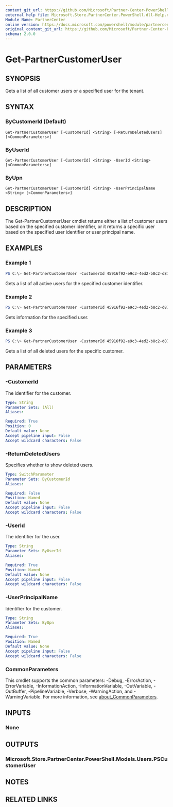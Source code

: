 ```yaml
---
content_git_url: https://github.com/Microsoft/Partner-Center-PowerShell/blob/master/docs/help/Get-PartnerCustomerUser.md
external help file: Microsoft.Store.PartnerCenter.PowerShell.dll-Help.xml
Module Name: PartnerCenter
online version: https://docs.microsoft.com/powershell/module/partnercenter/Get-PartnerCustomerUser
original_content_git_url: https://github.com/Microsoft/Partner-Center-PowerShell/blob/master/docs/help/Get-PartnerCustomerUser.md
schema: 2.0.0
---
```


# Get-PartnerCustomerUser

## SYNOPSIS
Gets a list of all customer users or a specified user for the tenant.

## SYNTAX

### ByCustomerId (Default)
```
Get-PartnerCustomerUser [-CustomerId] <String> [-ReturnDeletedUsers] [<CommonParameters>]
```

### ByUserId
```
Get-PartnerCustomerUser [-CustomerId] <String> -UserId <String> [<CommonParameters>]
```

### ByUpn
```
Get-PartnerCustomerUser [-CustomerId] <String> -UserPrincipalName <String> [<CommonParameters>]
```

## DESCRIPTION
The Get-PartnerCustomerUser cmdlet returns either a list of customer users based on the specified customer identifier, or it returns a specific user based on the specified user identifier or user principal name.

## EXAMPLES

### Example 1
```powershell
PS C:\> Get-PartnerCustomerUser -CustomerId 45916f92-e9c3-4ed2-b8c2-d87aa129905f
```

Gets a list of all active users for the specified customer identifier.

### Example 2
```powershell
PS C:\> Get-PartnerCustomerUser -CustomerId 45916f92-e9c3-4ed2-b8c2-d87aa129905f -UserId e2e56b09-aac5-4685-947d-29e735ee7ed7
```

Gets information for the specified user.

### Example 3
```powershell
PS C:\> Get-PartnerCustomerUser -CustomerId 45916f92-e9c3-4ed2-b8c2-d87aa129905f -ReturnDeletedUsers
```

Gets a list of all deleted users for the specific customer.

## PARAMETERS

### -CustomerId
The identifier for the customer.

```yaml
Type: String
Parameter Sets: (All)
Aliases:

Required: True
Position: 0
Default value: None
Accept pipeline input: False
Accept wildcard characters: False
```

### -ReturnDeletedUsers
Specifies whether to show deleted users.

```yaml
Type: SwitchParameter
Parameter Sets: ByCustomerId
Aliases:

Required: False
Position: Named
Default value: None
Accept pipeline input: False
Accept wildcard characters: False
```

### -UserId
The identifier for the user.

```yaml
Type: String
Parameter Sets: ByUserId
Aliases:

Required: True
Position: Named
Default value: None
Accept pipeline input: False
Accept wildcard characters: False
```

### -UserPrincipalName
Identifier for the customer.

```yaml
Type: String
Parameter Sets: ByUpn
Aliases:

Required: True
Position: Named
Default value: None
Accept pipeline input: False
Accept wildcard characters: False
```

### CommonParameters
This cmdlet supports the common parameters: -Debug, -ErrorAction, -ErrorVariable, -InformationAction, -InformationVariable, -OutVariable, -OutBuffer, -PipelineVariable, -Verbose, -WarningAction, and -WarningVariable. For more information, see [about_CommonParameters](http://go.microsoft.com/fwlink/?LinkID=113216).

## INPUTS

### None

## OUTPUTS

### Microsoft.Store.PartnerCenter.PowerShell.Models.Users.PSCustomerUser

## NOTES

## RELATED LINKS
